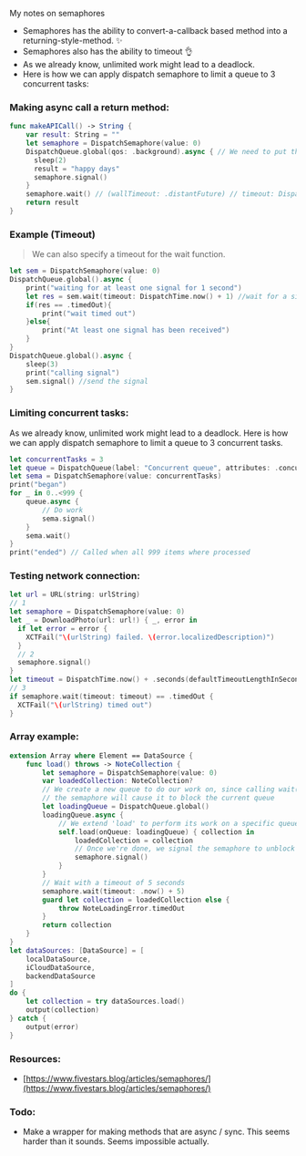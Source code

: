 My notes on semaphores<!--more-->

- Semaphores has the ability to convert-a-callback based method into a returning-style-method. ✨
- Semaphores also has the ability to timeout 👌
- As we already know, unlimited work might lead to a deadlock.
- Here is how we can apply dispatch semaphore to limit a queue to 3 concurrent tasks:

### Making async call a return method:

```swift
func makeAPICall() -> String {
    var result: String = ""
    let semaphore = DispatchSemaphore(value: 0)
    DispatchQueue.global(qos: .background).async { // We need to put this on the main thread or else transition becomes glitchy
      sleep(2)
      result = "happy days"
      semaphore.signal()
    }
    semaphore.wait() // (wallTimeout: .distantFuture) // timeout: DispatchTime.now() + 1
    return result
}
```

### Example (Timeout)
> We can also specify a timeout for the wait function.

```swift
let sem = DispatchSemaphore(value: 0)
DispatchQueue.global().async {
    print("waiting for at least one signal for 1 second")
    let res = sem.wait(timeout: DispatchTime.now() + 1) //wait for a signal
    if(res == .timedOut){
        print("wait timed out")
    }else{
        print("At least one signal has been received")
    }
}
DispatchQueue.global().async {
    sleep(3)
    print("calling signal")
    sem.signal() //send the signal
}
```

### Limiting concurrent tasks:
As we already know, unlimited work might lead to a deadlock. Here is how we can apply dispatch semaphore to limit a queue to 3 concurrent tasks.

```swift
let concurrentTasks = 3
let queue = DispatchQueue(label: "Concurrent queue", attributes: .concurrent)
let sema = DispatchSemaphore(value: concurrentTasks)
print("began")
for _ in 0..<999 {
    queue.async {
        // Do work
        sema.signal()
    }
    sema.wait()
}
print("ended") // Called when all 999 items where processed
```

### Testing network connection:
```swift
let url = URL(string: urlString)
// 1
let semaphore = DispatchSemaphore(value: 0)
let _ = DownloadPhoto(url: url!) { _, error in
  if let error = error {
    XCTFail("\(urlString) failed. \(error.localizedDescription)")
  }
  // 2
  semaphore.signal()
}
let timeout = DispatchTime.now() + .seconds(defaultTimeoutLengthInSeconds)
// 3
if semaphore.wait(timeout: timeout) == .timedOut {
  XCTFail("\(urlString) timed out")
}
```

### Array example:

```swift
extension Array where Element == DataSource {
    func load() throws -> NoteCollection {
        let semaphore = DispatchSemaphore(value: 0)
        var loadedCollection: NoteCollection?
        // We create a new queue to do our work on, since calling wait() on
        // the semaphore will cause it to block the current queue
        let loadingQueue = DispatchQueue.global()
        loadingQueue.async {
            // We extend 'load' to perform its work on a specific queue
            self.load(onQueue: loadingQueue) { collection in
                loadedCollection = collection
                // Once we're done, we signal the semaphore to unblock its queue
                semaphore.signal()
            }
        }
        // Wait with a timeout of 5 seconds
        semaphore.wait(timeout: .now() + 5)
        guard let collection = loadedCollection else {
            throw NoteLoadingError.timedOut
        }
        return collection
    }
}
let dataSources: [DataSource] = [
    localDataSource,
    iCloudDataSource,
    backendDataSource
]
do {
    let collection = try dataSources.load()
    output(collection)
} catch {
    output(error)
}
```

### Resources:
- [https://www.fivestars.blog/articles/semaphores/](https://www.fivestars.blog/articles/semaphores/) 

### Todo:
- Make a wrapper for making methods that are async / sync. This seems harder than it sounds. Seems impossible actually.
